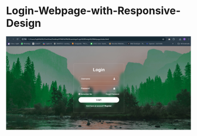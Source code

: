 # Login-Webpage-with-Responsive-Design
![Output Page](https://raw.githubusercontent.com/sujith142003/Login-Webpage-Design-/refs/heads/main/Output%20Page%20.png)
